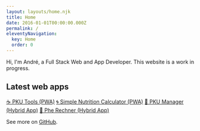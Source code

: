 ```yaml
---
layout: layouts/home.njk
title: Home
date: 2016-01-01T00:00:00.000Z
permalink: /
eleventyNavigation:
  key: Home
  order: 0
---
```


Hi, I'm André, a Full Stack Web and App Developer.
This website is a work in progress.

## Latest web apps

[☕ PKU Tools (PWA)](https://pkutools.com/)
[🌀 Simple Nutrition Calculator (PWA)](https://simple-nutrition-calculator.com/)
[🍴 PKU Manager (Hybrid App)](https://pkumanager.com/)
[📝 Phe Rechner (Hybrid App)](https://pherechner.de/)

See more on [GitHub](https://github.com/andrereus).
